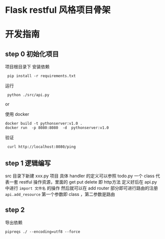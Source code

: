 # Flask restful 风格项目骨架
# 开发指南

## step 0 初始化项目
项目根目录下
安装依赖
```shell
 pip install -r requirements.txt
```
运行
```shell
 python ./src/api.py
```
or 

使用 docker 
```shell
docker build -t pythonserver:v1.0 .
docker run  -p 8080:8080  -d  pythonserver:v1.0 
```
验证
```shell
 curl http://localhost:8080/ping
```
## step 1 逻辑编写
src 目录下新建 xxx.py 项目
具体 handler 的定义可以参照 todo.py 
一个 class 代表一套 restful 操作资源，里面的 get put delete 即 http方法
定义好后在  api.py 中进行 `import 文件名` 的操作
然后就可以在 add router 部分即可进行路由的注册
`api.add_resource` 第一个参数即 class ，第二参数是路由 

## step 2
导出依赖
```shell
pipreqs ./ --encoding=utf8 --force
```